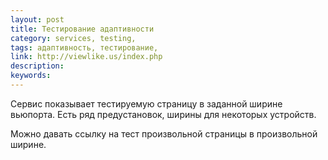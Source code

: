 ```yaml
---
layout: post
title: Тестирование адаптивности
category: services, testing, 
tags: адаптивность, тестирование, 
link: http://viewlike.us/index.php
description: 
keywords: 
---
```


<p>Сервис показывает тестируемую страницу в заданной ширине вьюпорта. Есть ряд предустановок, ширины для некоторых устройств.</p>
<p>Можно давать ссылку на тест произвольной страницы в произвольной ширине.</p>

